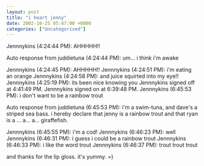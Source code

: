 ```yaml
---
layout: post
title: "i heart jenny"
date: 2002-10-25 05:47:00 +0000
categories: ["Uncategorized"]
---
```


Jennnykins (4:24:44 PM): AHHHHH!!

Auto response from juddietuna (4:24:44 PM): um... i think i'm awake

Jennnykins (4:24:45 PM): AHHHHH!!
Jennnykins (4:24:51 PM): i'm eating an orange
Jennnykins (4:24:58 PM): and juice squirted into my eye!!
Jennnykins (4:25:19 PM): its been nice knowing you
Jennnykins signed off at 4:41:49 PM. 
Jennnykins signed on at 6:39:48 PM. 
Jennnykins (6:45:53 PM): i don't want to be a rainbow trout

Auto response from juddietuna (6:45:53 PM): i'm a swim-tuna, and dave's a striped sea bass. i hereby declare that jenny is a rainbow trout and that ryan is a ... a... a... giraffefish.

Jennnykins (6:45:55 PM): i'm a cod!
Jennnykins (6:46:23 PM): well
Jennnykins (6:46:31 PM): i guess i could be a rainbow trout
Jennnykins (6:46:33 PM): i like the word trout
Jennnykins (6:46:37 PM): trout trout trout

and thanks for the lip gloss. it's yummy. =)